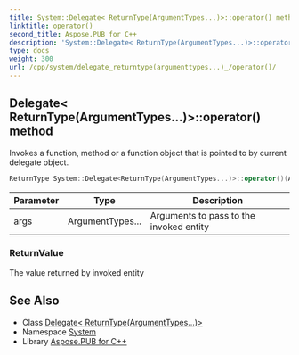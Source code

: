 ```yaml
---
title: System::Delegate< ReturnType(ArgumentTypes...)>::operator() method
linktitle: operator()
second_title: Aspose.PUB for C++
description: 'System::Delegate< ReturnType(ArgumentTypes...)>::operator() method. Invokes a function, method or a function object that is pointed to by current delegate object in C++.'
type: docs
weight: 300
url: /cpp/system/delegate_returntype(argumenttypes...)_/operator()/
---
```

## Delegate< ReturnType(ArgumentTypes...)>::operator() method


Invokes a function, method or a function object that is pointed to by current delegate object.

```cpp
ReturnType System::Delegate<ReturnType(ArgumentTypes...)>::operator()(ArgumentTypes... args) const
```


| Parameter | Type | Description |
| --- | --- | --- |
| args | ArgumentTypes... | Arguments to pass to the invoked entity |

### ReturnValue

The value returned by invoked entity

## See Also

* Class [Delegate< ReturnType(ArgumentTypes...)>](../)
* Namespace [System](../../)
* Library [Aspose.PUB for C++](../../../)
